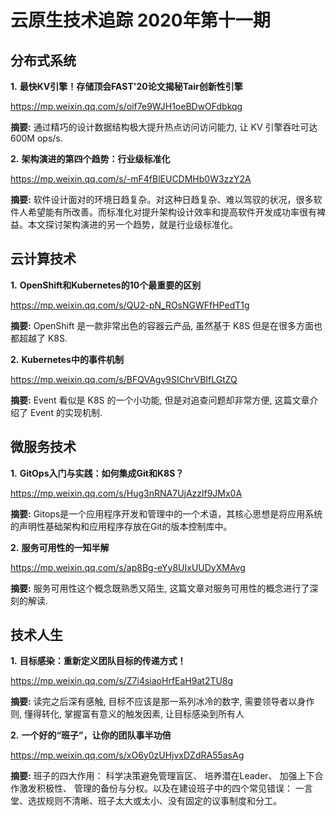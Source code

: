 # 云原生技术追踪 2020年第十一期

## 分布式系统

**1.** **最快KV引擎！存储顶会FAST'20论文揭秘Tair创新性引擎**

https://mp.weixin.qq.com/s/oif7e9WJH1oeBDwOFdbkqg

**摘要:** 通过精巧的设计数据结构极大提升热点访问访问能力, 让 KV 引擎吞吐可达600M ops/s.

**2.** **架构演进的第四个趋势：行业级标准化**

https://mp.weixin.qq.com/s/-mF4fBlEUCDMHb0W3zzY2A

**摘要:** 软件设计面对的环境日趋复杂。对这种日趋复杂、难以驾驭的状况，很多软件人希望能有所改善。而标准化对提升架构设计效率和提高软件开发成功率很有裨益。本文探讨架构演进的另一个趋势，就是行业级标准化。

## 云计算技术

**1.** **OpenShift和Kubernetes的10个最重要的区别**

https://mp.weixin.qq.com/s/QU2-pN_ROsNGWFfHPedT1g

**摘要:** OpenShift 是一款非常出色的容器云产品, 虽然基于 K8S 但是在很多方面也都超越了 K8S.

**2.** **Kubernetes中的事件机制**

https://mp.weixin.qq.com/s/BFQVAgv9SIChrVBIfLGtZQ

**摘要:** Event 看似是 K8S 的一个小功能, 但是对追查问题却非常方便, 这篇文章介绍了 Event 的实现机制.

## 微服务技术

**1.** **GitOps入门与实践：如何集成Git和K8S？**

https://mp.weixin.qq.com/s/Hug3nRNA7UjAzzlf9JMx0A

**摘要:** Gitops是一个应用程序开发和管理中的一个术语，其核心思想是将应用系统的声明性基础架构和应用程序存放在Git的版本控制库中。

**2.** **服务可用性的一知半解**

https://mp.weixin.qq.com/s/ap8Bg-eYy8UIxUUDyXMAvg

**摘要:** 服务可用性这个概念既熟悉又陌生, 这篇文章对服务可用性的概念进行了深刻的解读.

## 技术人生

**1.** **目标感染：重新定义团队目标的传递方式！**

https://mp.weixin.qq.com/s/Z7i4siaoHrfEaH9at2TU8g

**摘要:** 读完之后深有感触, 目标不应该是那一系列冰冷的数字, 需要领导者以身作则, 懂得转化, 掌握富有意义的触发因素, 让目标感染到所有人

**2.** **一个好的“班子”，让你的团队事半功倍**

https://mp.weixin.qq.com/s/xO6y0zUHjvxDZdRA55asAg

**摘要:** 班子的四大作用： 科学决策避免管理盲区、 培养潜在Leader、 加强上下合作激发积极性、 管理的备份与分权。以及在建设班子中的四个常见错误： 一言堂、选拔规则不清晰、班子太大或太小、没有固定的议事制度和分工。
